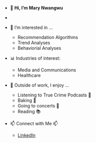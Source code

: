 - 👋 **Hi, I’m Mary Nwangwu**
- 
- 👀 I’m interested in ...
  - Recommendation Algorithms
  - Trend Analyses
  - Behaviorial Analyses
- 📊 Industries of interest:
  - Media and Communications
  - Healthcare
- 🪩 Outside of work, I enjoy ...
  - Listening to True Crime Podcasts 🔎
  - Baking 🍞
  - Going to concerts 🎸
  - Reading 📚

- 📫 Connect with Me 📫
  - [LinkedIn
](https://www.linkedin.com/in/mary-nwangwu)
<!---
marynwangwu/marynwangwu is a ✨ special ✨ repository because its `README.md` (this file) appears on your GitHub profile.
You can click the Preview link to take a look at your changes.
--->
